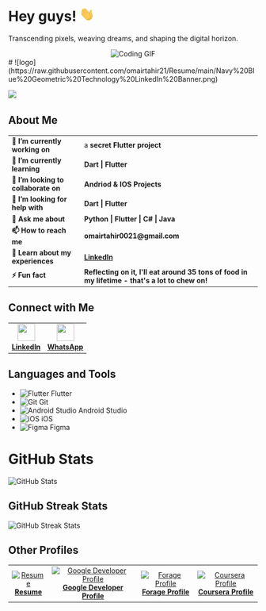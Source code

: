 # Hey guys! <img src="https://raw.githubusercontent.com/StanGirard/StanGirard/master/wave.gif" width="30px">

Transcending pixels, weaving dreams, and shaping the digital horizon.
<div align="center">
    <img src="https://miro.medium.com/v2/resize:fit:720/format:webp/1*zVnWJtyGOX_kUIDm6ccCfQ.gif" alt="Coding GIF">
</div>
# ![logo](https://raw.githubusercontent.com/omairtahir21/Resume/main/Navy%20Blue%20Geometric%20Technology%20LinkedIn%20Banner.png)



![](https://img.shields.io/badge/OS-MacOS-informational?style=flat&logo=Apple&logoColor=white&color=blue)




## About Me

<table>
  <tr>
    <td><strong>🔭 I’m currently working on</strong></td>
    <td> a <strong>secret Flutter project</strong></td>
  </tr>
  <tr>
    <td><strong>🌱 I’m currently learning</strong></td>
    <td><strong>Dart | Flutter</strong></td>
  </tr>
  <tr>
    <td><strong>👯 I’m looking to collaborate on</strong></td>
    <td><strong>Andriod & IOS Projects</strong></td>
  </tr>
  <tr>
    <td><strong>🤝 I’m looking for help with</strong></td>
    <td><strong>Dart | Flutter</strong></td>
  </tr>
  <tr>
    <td><strong>💬 Ask me about</strong></td>
    <td><strong>Python | Flutter | C# | Java</strong></td>
  </tr>
  <tr>
    <td><strong>📫 How to reach me</strong></td>
    <td><strong>omairtahir0021@gmail.com</strong></td>
  </tr>
  <tr>
    <td><strong>📄 Learn about my experiences</strong></td>
    <td><a href="https://www.linkedin.com/in/omair-tahir-6b4000299/"><strong>LinkedIn</strong></a></td>
  </tr>
  <tr>
    <td><strong>⚡ Fun fact</strong></td>
    <td><strong>Reflecting on it, I'll eat around 35 tons of food in my lifetime - that's a lot to chew on!</strong></td>
  </tr>
</table>


## Connect with Me

<table>
  <tr>
    <td align="center">
      <a href="https://www.linkedin.com/in/omair-tahir-6b4000299/">
        <img src="https://raw.githubusercontent.com/rahuldkjain/github-profile-readme-generator/master/src/images/icons/Social/linked-in-alt.svg" width="35" height="35" /><br/>
        <strong>LinkedIn</strong>
      </a>
    </td>
    <td align="center">
      <a href="https://wa.me/+923165614651">
        <img src="https://raw.githubusercontent.com/rahuldkjain/github-profile-readme-generator/master/src/images/icons/Social/whatsapp.svg" width="35" height="35" /><br/>
        <strong>WhatsApp</strong>
      </a>
    </td>
  </tr>
</table>

## Languages and Tools

- ![Flutter](https://www.vectorlogo.zone/logos/flutterio/flutterio-icon.svg) Flutter
- ![Git](https://www.vectorlogo.zone/logos/git-scm/git-scm-icon.svg) Git
- ![Android Studio](https://www.vectorlogo.zone/logos/android/android-icon.svg) Android Studio
- ![iOS](https://www.vectorlogo.zone/logos/apple/apple-icon.svg) iOS
- ![Figma](https://www.vectorlogo.zone/logos/figma/figma-icon.svg) Figma

# GitHub Stats

![GitHub Stats](https://github-readme-stats.vercel.app/api?username=HaThach&show_icons=true&locale=en)

## GitHub Streak Stats

![GitHub Streak Stats](https://github-readme-streak-stats.herokuapp.com/?user=HaThach)


## Other Profiles

<table>
  <tr>
    <td align="center">
      <a href="https://github.com/omairtahir21/Resume/blob/main/Omair%20Tahir%20Resume-1.pdf">
        <img src="https://cdn.icon-icons.com/icons2/1827/PNG/512/4288583documentfileresearchresumesearch-115773_115740.png" alt="Resume" width="40" height="40" /><br/>
        <strong>Resume</strong>
      </a>
    </td>
    <td align="center">
      <a href="https://developers.google.com/profile/u/Omair021">
        <img src="https://cdn.icon-icons.com/icons2/729/PNG/512/google_icon-icons.com_62736.png" alt="Google Developer Profile" width="40" height="40" /><br/>
        <strong>Google Developer Profile</strong>
      </a>
    </td>
    <td align="center">
      <a href="https://www.theforage.com/profile-onboarding/one">
        <img src="https://cdn.icon-icons.com/icons2/725/PNG/256/speech-balloon-green-f256_icon-icons.com_62632.png" alt="Forage Profile" width="40" height="40" /><br/>
        <strong>Forage Profile</strong>
      </a>
    </td>
    <td align="center">
      <a href="https://www.coursera.org/account-profile">
        <img src="https://cdn.icon-icons.com/icons2/2699/PNG/512/coursera_logo_icon_170320.png" alt="Coursera Profile" width="40" height="40" /><br/>
        <strong>Coursera Profile</strong>
      </a>
    </td>
  </tr>
</table>
